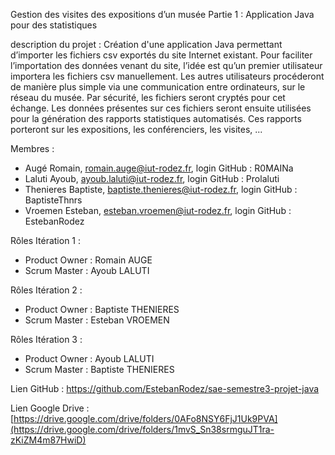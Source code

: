 Gestion des visites des expositions d’un musée
Partie 1 : Application Java pour des statistiques

description du projet : 
Création d'une application Java permettant d’importer les fichiers csv exportés du site Internet existant. 
Pour faciliter l’importation des données venant du site, l’idée est qu’un premier utilisateur importera les fichiers csv manuellement. 
Les autres utilisateurs procéderont de manière plus simple via une communication entre ordinateurs, sur le réseau du musée. 
Par sécurité, les fichiers seront cryptés pour cet échange.
Les données présentes sur ces fichiers seront ensuite utilisées pour la génération des rapports statistiques automatisés.
Ces rapports porteront sur les expositions, les conférenciers, les visites, ...

Membres : 
  - Augé Romain, romain.auge@iut-rodez.fr, login GitHub : R0MAINa
  - Laluti Ayoub, ayoub.laluti@iut-rodez.fr, login GitHub : Prolaluti
  - Thenieres Baptiste, baptiste.thenieres@iut-rodez.fr, login GitHub : BaptisteThnrs
  - Vroemen Esteban, esteban.vroemen@iut-rodez.fr, login GitHub : EstebanRodez

Rôles Itération 1 :
 - Product Owner : Romain AUGE
 - Scrum Master : Ayoub LALUTI

Rôles Itération 2 :
 - Product Owner : Baptiste THENIERES
 - Scrum Master : Esteban VROEMEN

Rôles Itération 3 :
 - Product Owner : Ayoub LALUTI
 - Scrum Master : Baptiste THENIERES

Lien GitHub : https://github.com/EstebanRodez/sae-semestre3-projet-java

Lien Google Drive : [https://drive.google.com/drive/folders/0AFo8NSY6FjJ1Uk9PVA](https://drive.google.com/drive/folders/1mvS_Sn38srmguJT1ra-zKiZM4m87HwiD)
